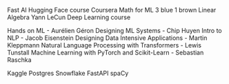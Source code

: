Fast AI
Hugging Face course
Coursera Math for ML
3 blue 1 brown Linear Algebra
Yann LeCun Deep Learning course

Hands on ML - Aurélien Géron
Designing ML Systems - Chip Huyen
Intro to NLP - Jacob Eisenstein
Designing Data Intensive Applications - Martin Kleppmann
Natural Language Processing with Transformers - Lewis Tunstall
Machine Learning with PyTorch and Scikit-Learn - Sebastian Raschka

Kaggle
Postgres
Snowflake
FastAPI
spaCy
